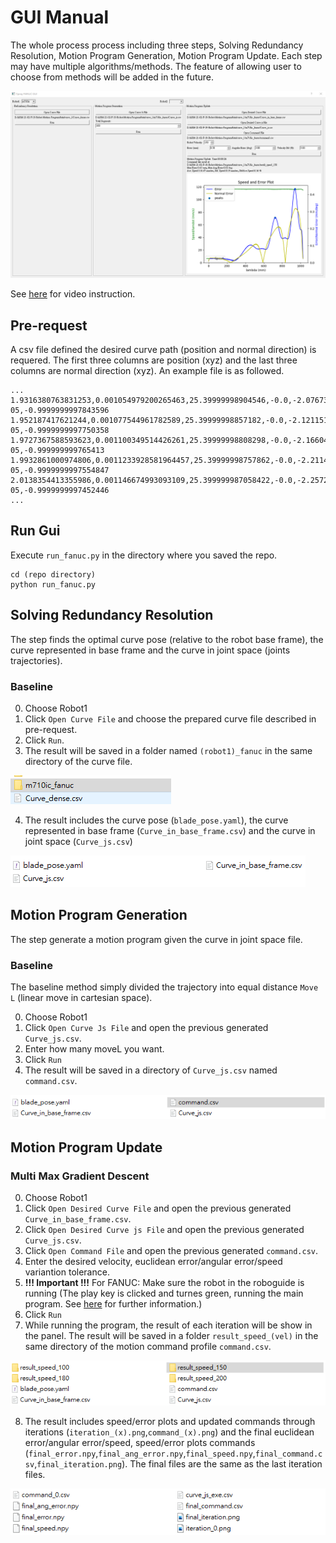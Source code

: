 # GUI Manual

The whole process process including three steps, Solving Redundancy Resolution, Motion Program Generation, Motion Program Update. Each step may have multiple algorithms/methods. The feature of allowing user to choose from methods will be added in the future.

![](figures/gui.png)

See [here](https://youtu.be/qCv11wtNU88) for video instruction.

## Pre-request

A csv file defined the desired curve path (position and normal direction) is requered. The first three columns are position (xyz) and the last three columns are normal direction (xyz). An example file is as followed.

```
...
1.9316380763831253,0.001054979200265463,25.39999998904546,-0.0,-2.076730708736155e-05,-0.9999999997843596
1.952187417621244,0.001077544961782589,25.39999998857182,-0.0,-2.121151499094843e-05,-0.9999999997750358
1.9727367588593623,0.001100349514426261,25.39999998808298,-0.0,-2.1660423507246714e-05,-0.999999999765413
1.9932861000974806,0.0011233928581964457,25.39999998757862,-0.0,-2.21140326362551e-05,-0.9999999997554847
2.0138354413355986,0.001146674993093109,25.399999987058422,-0.0,-2.2572342377972192e-05,-0.9999999997452446
...
```

## Run Gui

Execute `run_fanuc.py` in the directory where you saved the repo.

```
cd (repo directory)
python run_fanuc.py
```

## Solving Redundancy Resolution

The step finds the optimal curve pose (relative to the robot base frame), the curve represented in base frame and the curve in joint space (joints trajectories).

### Baseline

0. Choose Robot1
1. Click `Open Curve File` and choose the prepared curve file described in pre-request.
2. Click `Run`.
3. The result will be saved in a folder named `(robot1)_fanuc` in the same directory of the curve file. 

![](figures/redres_folder.png)

4. The result includes the curve pose (`blade_pose.yaml`), the curve represented in base frame (`Curve_in_base_frame.csv`) and the curve in joint space (`Curve_js.csv`)

![](figures/redres_result.png)

## Motion Program Generation

The step generate a motion program given the curve in joint space file.

### Baseline

The baseline method simply divided the trajectory into equal distance `Move L` (linear move in  cartesian space).

0. Choose Robot1
1. Click `Open Curve Js File` and open the previous generated `Curve_js.csv`.
2. Enter how many moveL you want.
3. Click `Run`
4. The result will be saved in a directory of `Curve_js.csv` named `command.csv`.

![](figures/moproggen_baseline_result.png)

## Motion Program Update

### Multi Max Gradient Descent

0. Choose Robot1
1. Click `Open Desired Curve File` and open the previous generated `Curve_in_base_frame.csv`.
2. Click `Open Desired Curve js File` and open the previous generated `Curve_js.csv`.
3. Click `Open Command File` and open the previous generated `command.csv`.
4. Enter the desired velocity, euclidean error/angular error/speed variantion tolerance.
5. **!!! Important !!!** For FANUC: Make sure the robot in the roboguide is running (The play key is clicked and turnes green, running the main program. See [here](https://github.com/eric565648/fanuc_motion_program_exec) for further information.)
6. Click `Run`
7. While running the program, the result of each iteration will be show in the panel. The result will be saved in a folder `result_speed_(vel)` in the same directory of the motion command profile `command.csv`.

![](figures/max_grad_folder.png)

8. The result includes speed/error plots and updated commands through iterations (`iteration_(x).png`,`command_(x).png`) and the final euclidean error/angular error/speed, speed/error plots commands (`final_error.npy`,`final_ang_error.npy`,`final_speed.npy`,`final_command.csv`,`final_iteration.png`). The final files are the same as the last iteration files.

![](figures/max_grad_result.png)

